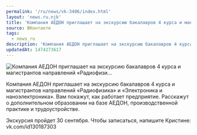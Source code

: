 ```yaml
---
permalink: '/ru/news/vk-3406/index.html'
layout: 'news.ru.njk'
title: 'Компания АЕДОН приглашает на экскурсию бакалавров 4 курса и магистрантов направлений «Радиофизи'
source: ВКонтакте
tags:
  - news_ru
description: 'Компания АЕДОН приглашает на экскурсию бакалавров 4 курса и магистрантов направлений «Радиофизи…'
updatedAt: 1474273617
---
```

![Компания АЕДОН приглашает на экскурсию бакалавров 4 курса и магистрантов направлений «Радиофизи…](https://sun9-6.userapi.com/impf/c636931/v636931484/175df/Kam033_iyz4.jpg?size=1000x670&quality=96&proxy=1&sign=c93b81c2577b8260f14e02d7951891fb&c_uniq_tag=AG9N2Pba0L6Py8ndp1mcJtq1-GzgKXEYXOlahknGs4c&type=album)

Компания АЕДОН приглашает на экскурсию бакалавров 4 курса и магистрантов направлений «Радиофизика» и «Электроника и наноэлектроника». Вам покажут, как работает предприятие. Расскажут о дополнительном образовании на базе АЕДОН, производственной практике и трудоустройстве.

Экскурсия пройдет 30 сентября.
Чтобы записаться, напишите Кристине: vk.com/id130187303
